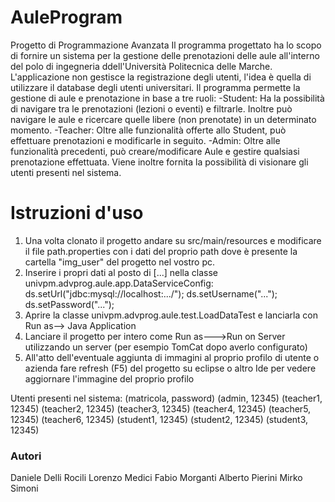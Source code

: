 # AuleProgram
Progetto di Programmazione Avanzata
Il programma progettato ha lo scopo di fornire un sistema per la gestione delle prenotazioni delle aule all'interno del polo di ingegneria ddell'Università Politecnica delle Marche.
L'applicazione non gestisce la registrazione degli utenti, l'idea è quella di utilizzare il database degli utenti universitari.
Il programma permette la gestione di aule e prenotazione in base a tre ruoli:
-Student: Ha la possibilità di navigare tra le prenotazioni (lezioni o eventi) e filtrarle. Inoltre può navigare le aule e ricercare quelle libere (non prenotate) in un determinato momento.
-Teacher: Oltre alle funzionalità offerte allo Student, può effettuare prenotazioni e modificarle in seguito.
-Admin: Oltre alle funzionalità precedenti, può creare/modificare Aule e gestire qualsiasi prenotazione effettuata. Viene inoltre fornita la possibilità di visionare gli utenti presenti nel sistema.


# Istruzioni d'uso
1. Una volta clonato il progetto andare su src/main/resources e modificare il file path.properties con i dati del proprio path dove è presente la cartella "img_user" del progetto nel vostro pc.
2. Inserire i propri dati al posto di [...] nella classe univpm.advprog.aule.app.DataServiceConfig:
            ds.setUrl("jdbc:mysql://localhost:.../");
			ds.setUsername("...");
			ds.setPassword("...");
3. Aprire la classe univpm.advprog.aule.test.LoadDataTest e lanciarla con Run as--> Java Application
4. Lanciare il progetto per intero come Run as--->Run on Server utilizzando un server (per esempio TomCat dopo averlo configurato)
5. All'atto dell'eventuale aggiunta di immagini al proprio profilo di utente o azienda fare refresh (F5) del progetto su eclipse o altro Ide per vedere aggiornare l'immagine del proprio profilo

Utenti presenti nel sistema: (matricola, password)
(admin, 12345)
(teacher1, 12345)
(teacher2, 12345)
(teacher3, 12345)
(teacher4, 12345)
(teacher5, 12345)
(teacher6, 12345)
(student1, 12345)
(student2, 12345)
(student3, 12345)

### Autori
Daniele Delli Rocili
Lorenzo Medici
Fabio Morganti
Alberto Pierini
Mirko Simoni
